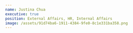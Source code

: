 ```yaml
---
name: Justina Chua
executive: true
position: External Affairs, HR, Internal Affairs
image: /assets/91d74ba6-1911-4384-9fe0-8c1e331ba358.png
---
```

